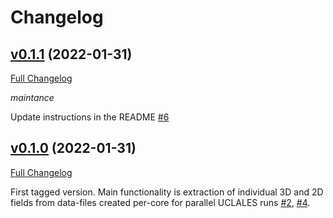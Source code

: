 # Changelog


## [v0.1.1](https://github.com/leifdenby/uclales-utils/tree/v0.1.1) (2022-01-31)

[Full Changelog](https://github.com/convml/convml_tt/compare/v0.1.1...v0.1.0)

*maintance*

Update instructions in the README [\#6](https://github.com/leifdenby/uclales-utils/pull/6)


## [v0.1.0](https://github.com/leifdenby/uclales-utils/tree/v0.1.0) (2022-01-31)

[Full Changelog](https://github.com/convml/convml_tt/compare/...v0.1.0)

First tagged version. Main functionality is extraction of individual 3D and 2D
fields from data-files created per-core for parallel UCLALES runs
[\#2](https://github.com/leifdenby/uclales-utils/pull/2),
[\#4](https://github.com/leifdenby/uclales-utils/pull/4).
